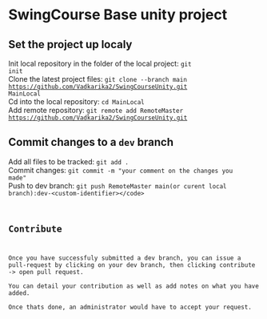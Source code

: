 # SwingCourse Base unity project
## Set the project up localy
Init local repository in the folder of the local project: <code>git init</code>\
Clone the latest project files: <code>git clone --branch main https://github.com/Vadkarika2/SwingCourseUnity.git MainLocal</code>\
Cd into the local repository: <code>cd MainLocal</code>\
Add remote repository: <code>git remote add RemoteMaster https://github.com/Vadkarika2/SwingCourseUnity.git</code>
## Commit changes to a <code>dev</code> branch
Add all files to be tracked: <code>git add .</code>\
Commit changes: <code>git commit -m "your comment on the changes you made"</code>\
Push to dev branch: <code>git push RemoteMaster main(or curent local branch):dev-\<custom-identifier>\</code>
## Contribute
Once you have successfuly submitted a dev branch, you can issue a pull-request by clicking on your dev branch, then clicking contribute -> open pull request.\
You can detail your contribution as well as add notes on what you have added.\
Once thats done, an administrator would have to accept your request.
